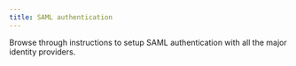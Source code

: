 ```yaml
---
title: SAML authentication
---
```


Browse through instructions to setup SAML authentication with all the
major identity providers.

